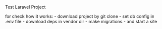 Test Laravel Project

for check how it works:
    - download project by git clone
    - set db config in .env file
    - download deps in vendor dir
    - make migrations
    - and start a site

